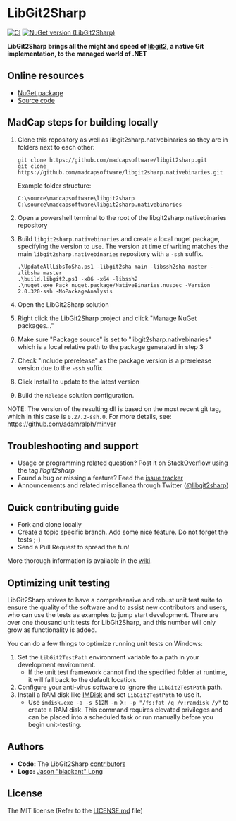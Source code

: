 # LibGit2Sharp

[![CI](https://github.com/libgit2/libgit2sharp/actions/workflows/ci.yml/badge.svg)](https://github.com/libgit2/libgit2sharp/actions/workflows/ci.yml) 
[![NuGet version (LibGit2Sharp)](https://img.shields.io/nuget/v/LibGit2Sharp.svg)](https://www.nuget.org/packages/LibGit2Sharp/)

**LibGit2Sharp brings all the might and speed of [libgit2](http://libgit2.github.com/), a native Git implementation, to the managed world of .NET**

## Online resources

- [NuGet package](http://nuget.org/List/Packages/LibGit2Sharp)
- [Source code](https://github.com/libgit2/libgit2sharp/)

## MadCap steps for building locally

1. Clone this repository as well as libgit2sharp.nativebinaries so they are in folders next to each other:

	```
	git clone https://github.com/madcapsoftware/libgit2sharp.git
	git clone https://github.com/madcapsoftware/libgit2sharp.nativebinaries.git
	```

	Example folder structure:
	
	```
	C:\source\madcapsoftware\libgit2sharp
	C:\source\madcapsoftware\libgit2sharp.nativebinaries
	```

2. Open a powershell terminal to the root of the libgit2sharp.nativebinaries repository
3. Build `libgit2sharp.nativebinaries` and create a local nuget package, specifying the version to use. The version at time of writing matches the main `libgit2sharp.nativebinaries` repository with a `-ssh` suffix.

    ```
    .\UpdateAllLibsToSha.ps1 -libgit2sha main -libssh2sha master -zlibsha master
    .\build.libgit2.ps1 -x86 -x64 -libssh2
    .\nuget.exe Pack nuget.package/NativeBinaries.nuspec -Version 2.0.320-ssh -NoPackageAnalysis
    ```

4. Open the LibGit2Sharp solution
5. Right click the LibGit2Sharp project and click "Manage NuGet packages..."
6. Make sure "Package source" is set to "libgit2sharp.nativebinaries" which is a local relative path to the package generated in step 3
7. Check "Include prerelease" as the package version is a prerelease version due to the `-ssh` suffix
8. Click Install to update to the latest version
9. Build the `Release` solution configuration.

NOTE: The version of the resulting dll is based on the most recent git tag, which in this case is `0.27.2-ssh.0`.
For more details, see: https://github.com/adamralph/minver

## Troubleshooting and support

- Usage or programming related question? Post it on [StackOverflow](http://stackoverflow.com/questions/tagged/libgit2sharp) using the tag *libgit2sharp*
- Found a bug or missing a feature? Feed the [issue tracker](https://github.com/libgit2/libgit2sharp/issues)
- Announcements and related miscellanea through Twitter ([@libgit2sharp](http://twitter.com/libgit2sharp))

## Quick contributing guide

- Fork and clone locally
- Create a topic specific branch. Add some nice feature. Do not forget the tests ;-)
- Send a Pull Request to spread the fun!

More thorough information is available in the [wiki](https://github.com/libgit2/libgit2sharp/wiki).

## Optimizing unit testing

LibGit2Sharp strives to have a comprehensive and robust unit test suite to ensure the quality of the software and to assist new contributors and users, who can use the tests as examples to jump start development. There are over one thousand unit tests for LibGit2Sharp, and this number will only grow as functionality is added.

You can do a few things to optimize running unit tests on Windows:

1. Set the `LibGit2TestPath` environment variable to a path in your development environment.
    * If the unit test framework cannot find the specified folder at runtime, it will fall back to the default location.
2. Configure your anti-virus software to ignore the `LibGit2TestPath` path.
3. Install a RAM disk like [IMDisk](http://www.ltr-data.se/opencode.html/#ImDisk) and set `LibGit2TestPath` to use it.
    * Use `imdisk.exe -a -s 512M -m X: -p "/fs:fat /q /v:ramdisk /y"` to create a RAM disk. This command requires elevated privileges and can be placed into a scheduled task or run manually before you begin unit-testing.

## Authors

- **Code:** The LibGit2Sharp [contributors](https://github.com/libgit2/libgit2sharp/contributors)
- **Logo:** [Jason "blackant" Long](https://github.com/jasonlong)

## License

The MIT license (Refer to the [LICENSE.md](https://github.com/libgit2/libgit2sharp/blob/master/LICENSE.md) file)
